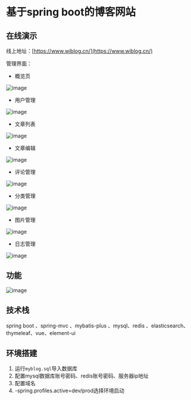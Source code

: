 # 基于spring boot的博客网站

## 在线演示

线上地址：[https://www.wiblog.cn/](https://www.wiblog.cn/)

管理界面：

- 概览页

![image](https://wiblog-1251822424.cos.ap-guangzhou.myqcloud.com/20200321220710-1.png)

- 用户管理

![image](https://wiblog-1251822424.cos.ap-guangzhou.myqcloud.com/20200321220716-2.png)

- 文章列表

![image](https://wiblog-1251822424.cos.ap-guangzhou.myqcloud.com/20200321220719-3.png)

- 文章编辑

![image](https://wiblog-1251822424.cos.ap-guangzhou.myqcloud.com/20200321220723-4.png)

- 评论管理

![image](https://wiblog-1251822424.cos.ap-guangzhou.myqcloud.com/20200321220730-5.png)

- 分类管理

![image](https://wiblog-1251822424.cos.ap-guangzhou.myqcloud.com/20200321220734-6.png)

- 图片管理

![image](https://wiblog-1251822424.cos.ap-guangzhou.myqcloud.com/20200321220737-7.png)

- 日志管理

![image](https://wiblog-1251822424.cos.ap-guangzhou.myqcloud.com/20200321220742-8.png)

## 功能

![image](https://wiblog-1251822424.cos.ap-guangzhou.myqcloud.com/20200321225642-9.png)

## 技术栈

spring boot 、spring-mvc 、mybatis-plus 、mysql、redis 、elasticsearch、thymeleaf、vue、element-ui

## 环境搭建

1. 运行`myblog.sql`导入数据库
2. 配置mysql数据库账号密码、redis账号密码、服务器ip地址
3. 配置域名
4. -spring.profiles.active=dev/prod选择环境启动

